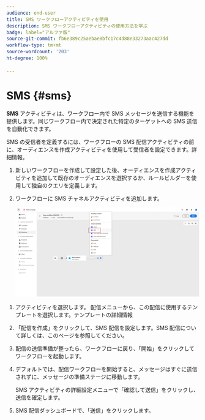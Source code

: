 ```yaml
---
audience: end-user
title: SMS ワークフローアクティビティを使用
description: SMS ワークフローアクティビティの使用方法を学ぶ
badge: label="アルファ版"
source-git-commit: fb6e389c25aebae8bfc17c4d88e33273aac427dd
workflow-type: tm+mt
source-wordcount: '203'
ht-degree: 100%

---
```



# SMS {#sms}

**SMS** アクティビティは、ワークフロー内で SMS メッセージを送信する機能を提供します。同じワークフロー内で決定された特定のターゲットへの SMS 送信を自動化できます。

SMS の受信者を定義するには、ワークフローの SMS 配信アクティビティの前に、オーディエンスを作成アクティビティを使用して受信者を設定できます。詳細情報。

1. 新しいワークフローを作成して設定した後、オーディエンスを作成アクティビティを追加して既存のオーディエンスを選択するか、ルールビルダーを使用して独自のクエリを定義します。

1. ワークフローに SMS チャネルアクティビティを追加します。

   ![](../assets/activity-sms-1.png)
<!--
1. Select the Type of delivery:

    * Single delivery: Choose this option if you want the SMS to be sent only once. You have the flexibility to choose whether or not to include an outbound transition from this activity.

    * Recurring delivery: Choose this option if you want the SMS to be sent multiple times based on a defined frequency. The frequency can be configured using a Scheduler activity, allowing you to schedule the SMS to be sent at regular intervals.
-->

1. アクティビティを選択します。 配信メニューから、この配信に使用するテンプレートを選択します。テンプレートの詳細情報

1. 「配信を作成」をクリックして、SMS 配信を設定します。SMS 配信について詳しくは、このページを参照してください。

1. 配信の送信準備が整ったら、ワークフローに戻り、「開始」をクリックしてワークフローを起動します。

1. デフォルトでは、配信ワークフローを開始すると、メッセージはすぐに送信されずに、メッセージの準備ステージに移動します。

   SMS アクティビティの詳細設定メニューで「確認して送信」をクリックし、送信を確定します。

1. SMS 配信ダッシュボードで、「送信」をクリックします。

